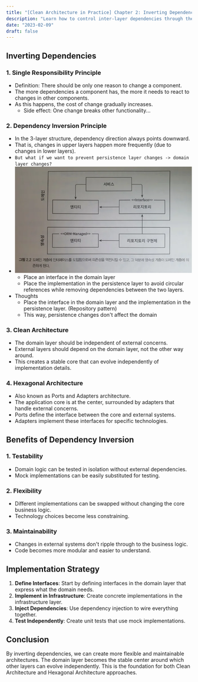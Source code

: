 ```yaml
---
title: "[Clean Architecture in Practice] Chapter 2: Inverting Dependencies"
description: "Learn how to control inter-layer dependencies through the Single Responsibility Principle and Dependency Inversion Principle, and understand core concepts of Clean Architecture and Hexagonal Architecture."
date: "2023-02-09"
draft: false
---
```


## Inverting Dependencies

### 1. Single Responsibility Principle

- Definition: There should be only one reason to change a component.
- The more dependencies a component has, the more it needs to react to changes in other components.
- As this happens, the cost of change gradually increases.
  - Side effect: One change breaks other functionality...

### 2. Dependency Inversion Principle

- In the 3-layer structure, dependency direction always points downward.
- That is, changes in upper layers happen more frequently (due to changes in lower layers).
- `But what if we want to prevent persistence layer changes -> domain layer changes?`
- ![DIP](./diagram-1.webp)
  - Place an interface in the domain layer
  - Place the implementation in the persistence layer to avoid circular references while removing dependencies between the two layers.
- Thoughts
  - Place the interface in the domain layer and the implementation in the persistence layer. (Repository pattern)
  - This way, persistence changes don't affect the domain

### 3. Clean Architecture

- The domain layer should be independent of external concerns.
- External layers should depend on the domain layer, not the other way around.
- This creates a stable core that can evolve independently of implementation details.

### 4. Hexagonal Architecture

- Also known as Ports and Adapters architecture.
- The application core is at the center, surrounded by adapters that handle external concerns.
- Ports define the interface between the core and external systems.
- Adapters implement these interfaces for specific technologies.

## Benefits of Dependency Inversion

### 1. Testability
- Domain logic can be tested in isolation without external dependencies.
- Mock implementations can be easily substituted for testing.

### 2. Flexibility
- Different implementations can be swapped without changing the core business logic.
- Technology choices become less constraining.

### 3. Maintainability
- Changes in external systems don't ripple through to the business logic.
- Code becomes more modular and easier to understand.

## Implementation Strategy

1. **Define Interfaces**: Start by defining interfaces in the domain layer that express what the domain needs.
2. **Implement in Infrastructure**: Create concrete implementations in the infrastructure layer.
3. **Inject Dependencies**: Use dependency injection to wire everything together.
4. **Test Independently**: Create unit tests that use mock implementations.

## Conclusion

By inverting dependencies, we can create more flexible and maintainable architectures. The domain layer becomes the stable center around which other layers can evolve independently. This is the foundation for both Clean Architecture and Hexagonal Architecture approaches.